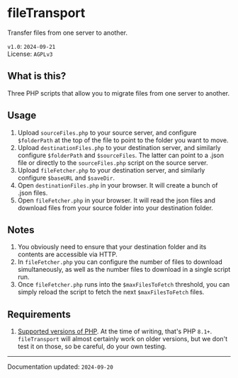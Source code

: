 # fileTransport
Transfer files from one server to another.  

`v1.0`: `2024-09-21`  
License: `AGPLv3`

## What is this?
Three PHP scripts that allow you to migrate files from one server to another.

## Usage
1. Upload `sourceFiles.php` to your source server, and configure `$folderPath` at the top of the file to point to the folder you want to move.
2. Upload `destinationFiles.php` to your destination server, and similarly configure `$folderPath` and `$sourceFiles`. The latter can point to a .json file or directly to the `sourceFiles.php` script on the source server.
3. Upload `fileFetcher.php` to your destination server, and similarly configure `$baseURL` and `$saveDir`.
4. Open `destinationFiles.php` in your browser. It will create a bunch of .json files.
5. Open `fileFetcher.php` in your browser. It will read the json files and download files from your source folder into your destination folder.

## Notes
1. You obviously need to ensure that your destination folder and its contents are accessible via HTTP.
2. In `fileFetcher.php` you can configure the number of files to download simultaneously, as well as the number files to download in a single script run.
3. Once `fileFetcher.php` runs into the `$maxFilesToFetch` threshold, you can simply reload the script to fetch the next `$maxFilesToFetch` files.

## Requirements
1. [Supported versions of PHP](https://www.php.net/supported-versions.php). At the time of writing, that's PHP `8.1+`. `fileTransport` will almost certainly work on older versions, but we don't test it on those, so be careful, do your own testing.


------
Documentation updated: `2024-09-20`
